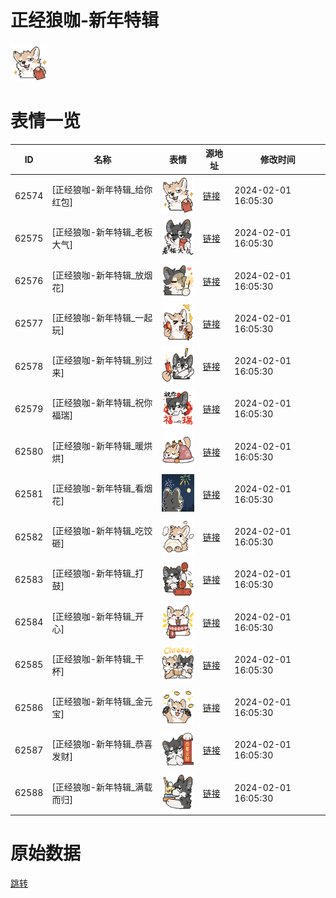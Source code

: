 # 正经狼咖-新年特辑

<img src="./cover.png" height="60" alt="cover" />

# 表情一览

|ID|名称|表情|源地址|修改时间|
|----|----|----|----|----|
|62574|[正经狼咖-新年特辑_给你红包]|<img src="./pic/062574_%5B正经狼咖-新年特辑_给你红包%5D.png" height="60" alt="给你红包"/>|[链接](https://i0.hdslb.com/bfs/garb/8209740d5e9f4abc56b4f1263b73d5e0b8f0ff0c.png)|2024-02-01 16:05:30|
|62575|[正经狼咖-新年特辑_老板大气]|<img src="./pic/062575_%5B正经狼咖-新年特辑_老板大气%5D.png" height="60" alt="老板大气"/>|[链接](https://i0.hdslb.com/bfs/garb/eb69de1202c694d6f1ee20f43d20a06fd2346d6f.png)|2024-02-01 16:05:30|
|62576|[正经狼咖-新年特辑_放烟花]|<img src="./pic/062576_%5B正经狼咖-新年特辑_放烟花%5D.png" height="60" alt="放烟花"/>|[链接](https://i0.hdslb.com/bfs/garb/15b06ac5486fb8c93d90493bd6410c2f5d284265.png)|2024-02-01 16:05:30|
|62577|[正经狼咖-新年特辑_一起玩]|<img src="./pic/062577_%5B正经狼咖-新年特辑_一起玩%5D.png" height="60" alt="一起玩"/>|[链接](https://i0.hdslb.com/bfs/garb/131e452674596e3b64ec7ba1e0e87d884f67c0ef.png)|2024-02-01 16:05:30|
|62578|[正经狼咖-新年特辑_别过来]|<img src="./pic/062578_%5B正经狼咖-新年特辑_别过来%5D.png" height="60" alt="别过来"/>|[链接](https://i0.hdslb.com/bfs/garb/59d01521c47b73af0a4c16a81cb05205c940607a.png)|2024-02-01 16:05:30|
|62579|[正经狼咖-新年特辑_祝你福瑞]|<img src="./pic/062579_%5B正经狼咖-新年特辑_祝你福瑞%5D.png" height="60" alt="祝你福瑞"/>|[链接](https://i0.hdslb.com/bfs/garb/dbf941bff16714a16064a79a5f0365229cbb6b6c.png)|2024-02-01 16:05:30|
|62580|[正经狼咖-新年特辑_暖烘烘]|<img src="./pic/062580_%5B正经狼咖-新年特辑_暖烘烘%5D.png" height="60" alt="暖烘烘"/>|[链接](https://i0.hdslb.com/bfs/garb/48198168eb1c7fa0e4e628dc8377b9e22ad4ddb5.png)|2024-02-01 16:05:30|
|62581|[正经狼咖-新年特辑_看烟花]|<img src="./pic/062581_%5B正经狼咖-新年特辑_看烟花%5D.png" height="60" alt="看烟花"/>|[链接](https://i0.hdslb.com/bfs/garb/1c5b2dc860dafc7433009e2a39e91ac406edc342.png)|2024-02-01 16:05:30|
|62582|[正经狼咖-新年特辑_吃饺砸]|<img src="./pic/062582_%5B正经狼咖-新年特辑_吃饺砸%5D.png" height="60" alt="吃饺砸"/>|[链接](https://i0.hdslb.com/bfs/garb/70e05a5f042b25b7154fd8cb822f4ecd22a6aceb.png)|2024-02-01 16:05:30|
|62583|[正经狼咖-新年特辑_打鼓]|<img src="./pic/062583_%5B正经狼咖-新年特辑_打鼓%5D.png" height="60" alt="打鼓"/>|[链接](https://i0.hdslb.com/bfs/garb/a75522adf72604ae509beee8b189ffa1c3cb2642.png)|2024-02-01 16:05:30|
|62584|[正经狼咖-新年特辑_开心]|<img src="./pic/062584_%5B正经狼咖-新年特辑_开心%5D.png" height="60" alt="开心"/>|[链接](https://i0.hdslb.com/bfs/garb/d952021831ccd9163a27de93a4315e89f1f85137.png)|2024-02-01 16:05:30|
|62585|[正经狼咖-新年特辑_干杯]|<img src="./pic/062585_%5B正经狼咖-新年特辑_干杯%5D.png" height="60" alt="干杯"/>|[链接](https://i0.hdslb.com/bfs/garb/5bf96597f5db6092c85a30f3b4f8fccb6c347cab.png)|2024-02-01 16:05:30|
|62586|[正经狼咖-新年特辑_金元宝]|<img src="./pic/062586_%5B正经狼咖-新年特辑_金元宝%5D.png" height="60" alt="金元宝"/>|[链接](https://i0.hdslb.com/bfs/garb/d07fab8442fbc2daa0d029a631a55f344920653d.png)|2024-02-01 16:05:30|
|62587|[正经狼咖-新年特辑_恭喜发财]|<img src="./pic/062587_%5B正经狼咖-新年特辑_恭喜发财%5D.png" height="60" alt="恭喜发财"/>|[链接](https://i0.hdslb.com/bfs/garb/70bf60c60907bce80ba9837bbbbd3066b7ef4522.png)|2024-02-01 16:05:30|
|62588|[正经狼咖-新年特辑_满载而归]|<img src="./pic/062588_%5B正经狼咖-新年特辑_满载而归%5D.png" height="60" alt="满载而归"/>|[链接](https://i0.hdslb.com/bfs/garb/b31ab81119851f3bf34a83a0288bc12d9759040f.png)|2024-02-01 16:05:30|

# 原始数据

[跳转](./raw.json)

